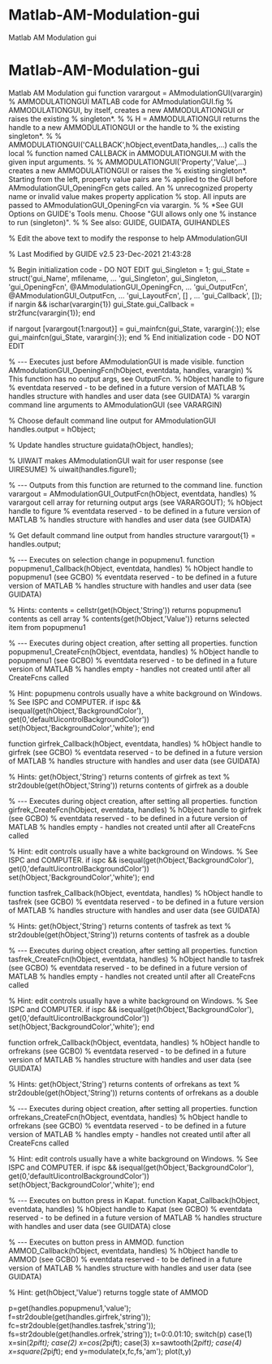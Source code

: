 # Matlab-AM-Modulation-gui
Matlab AM Modulation gui
# Matlab-AM-Modulation-gui
Matlab AM Modulation gui
function varargout = AMmodulationGUI(varargin)
% AMMODULATIONGUI MATLAB code for AMmodulationGUI.fig
%      AMMODULATIONGUI, by itself, creates a new AMMODULATIONGUI or raises the existing
%      singleton*.
%
%      H = AMMODULATIONGUI returns the handle to a new AMMODULATIONGUI or the handle to
%      the existing singleton*.
%
%      AMMODULATIONGUI('CALLBACK',hObject,eventData,handles,...) calls the local
%      function named CALLBACK in AMMODULATIONGUI.M with the given input arguments.
%
%      AMMODULATIONGUI('Property','Value',...) creates a new AMMODULATIONGUI or raises the
%      existing singleton*.  Starting from the left, property value pairs are
%      applied to the GUI before AMmodulationGUI_OpeningFcn gets called.  An
%      unrecognized property name or invalid value makes property application
%      stop.  All inputs are passed to AMmodulationGUI_OpeningFcn via varargin.
%
%      *See GUI Options on GUIDE's Tools menu.  Choose "GUI allows only one
%      instance to run (singleton)".
%
% See also: GUIDE, GUIDATA, GUIHANDLES

% Edit the above text to modify the response to help AMmodulationGUI

% Last Modified by GUIDE v2.5 23-Dec-2021 21:43:28

% Begin initialization code - DO NOT EDIT
gui_Singleton = 1;
gui_State = struct('gui_Name',       mfilename, ...
                   'gui_Singleton',  gui_Singleton, ...
                   'gui_OpeningFcn', @AMmodulationGUI_OpeningFcn, ...
                   'gui_OutputFcn',  @AMmodulationGUI_OutputFcn, ...
                   'gui_LayoutFcn',  [] , ...
                   'gui_Callback',   []);
if nargin && ischar(varargin{1})
    gui_State.gui_Callback = str2func(varargin{1});
end

if nargout
    [varargout{1:nargout}] = gui_mainfcn(gui_State, varargin{:});
else
    gui_mainfcn(gui_State, varargin{:});
end
% End initialization code - DO NOT EDIT


% --- Executes just before AMmodulationGUI is made visible.
function AMmodulationGUI_OpeningFcn(hObject, eventdata, handles, varargin)
% This function has no output args, see OutputFcn.
% hObject    handle to figure
% eventdata  reserved - to be defined in a future version of MATLAB
% handles    structure with handles and user data (see GUIDATA)
% varargin   command line arguments to AMmodulationGUI (see VARARGIN)

% Choose default command line output for AMmodulationGUI
handles.output = hObject;

% Update handles structure
guidata(hObject, handles);

% UIWAIT makes AMmodulationGUI wait for user response (see UIRESUME)
% uiwait(handles.figure1);


% --- Outputs from this function are returned to the command line.
function varargout = AMmodulationGUI_OutputFcn(hObject, eventdata, handles) 
% varargout  cell array for returning output args (see VARARGOUT);
% hObject    handle to figure
% eventdata  reserved - to be defined in a future version of MATLAB
% handles    structure with handles and user data (see GUIDATA)

% Get default command line output from handles structure
varargout{1} = handles.output;


% --- Executes on selection change in popupmenu1.
function popupmenu1_Callback(hObject, eventdata, handles)
% hObject    handle to popupmenu1 (see GCBO)
% eventdata  reserved - to be defined in a future version of MATLAB
% handles    structure with handles and user data (see GUIDATA)

% Hints: contents = cellstr(get(hObject,'String')) returns popupmenu1 contents as cell array
%        contents{get(hObject,'Value')} returns selected item from popupmenu1


% --- Executes during object creation, after setting all properties.
function popupmenu1_CreateFcn(hObject, eventdata, handles)
% hObject    handle to popupmenu1 (see GCBO)
% eventdata  reserved - to be defined in a future version of MATLAB
% handles    empty - handles not created until after all CreateFcns called

% Hint: popupmenu controls usually have a white background on Windows.
%       See ISPC and COMPUTER.
if ispc && isequal(get(hObject,'BackgroundColor'), get(0,'defaultUicontrolBackgroundColor'))
    set(hObject,'BackgroundColor','white');
end



function girfrek_Callback(hObject, eventdata, handles)
% hObject    handle to girfrek (see GCBO)
% eventdata  reserved - to be defined in a future version of MATLAB
% handles    structure with handles and user data (see GUIDATA)

% Hints: get(hObject,'String') returns contents of girfrek as text
%        str2double(get(hObject,'String')) returns contents of girfrek as a double


% --- Executes during object creation, after setting all properties.
function girfrek_CreateFcn(hObject, eventdata, handles)
% hObject    handle to girfrek (see GCBO)
% eventdata  reserved - to be defined in a future version of MATLAB
% handles    empty - handles not created until after all CreateFcns called

% Hint: edit controls usually have a white background on Windows.
%       See ISPC and COMPUTER.
if ispc && isequal(get(hObject,'BackgroundColor'), get(0,'defaultUicontrolBackgroundColor'))
    set(hObject,'BackgroundColor','white');
end



function tasfrek_Callback(hObject, eventdata, handles)
% hObject    handle to tasfrek (see GCBO)
% eventdata  reserved - to be defined in a future version of MATLAB
% handles    structure with handles and user data (see GUIDATA)

% Hints: get(hObject,'String') returns contents of tasfrek as text
%        str2double(get(hObject,'String')) returns contents of tasfrek as a double


% --- Executes during object creation, after setting all properties.
function tasfrek_CreateFcn(hObject, eventdata, handles)
% hObject    handle to tasfrek (see GCBO)
% eventdata  reserved - to be defined in a future version of MATLAB
% handles    empty - handles not created until after all CreateFcns called

% Hint: edit controls usually have a white background on Windows.
%       See ISPC and COMPUTER.
if ispc && isequal(get(hObject,'BackgroundColor'), get(0,'defaultUicontrolBackgroundColor'))
    set(hObject,'BackgroundColor','white');
end



function orfrek_Callback(hObject, eventdata, handles)
% hObject    handle to orfrekans (see GCBO)
% eventdata  reserved - to be defined in a future version of MATLAB
% handles    structure with handles and user data (see GUIDATA)

% Hints: get(hObject,'String') returns contents of orfrekans as text
%        str2double(get(hObject,'String')) returns contents of orfrekans as a double


% --- Executes during object creation, after setting all properties.
function orfrekans_CreateFcn(hObject, eventdata, handles)
% hObject    handle to orfrekans (see GCBO)
% eventdata  reserved - to be defined in a future version of MATLAB
% handles    empty - handles not created until after all CreateFcns called

% Hint: edit controls usually have a white background on Windows.
%       See ISPC and COMPUTER.
if ispc && isequal(get(hObject,'BackgroundColor'), get(0,'defaultUicontrolBackgroundColor'))
    set(hObject,'BackgroundColor','white');
end


% --- Executes on button press in Kapat.
function Kapat_Callback(hObject, eventdata, handles)
% hObject    handle to Kapat (see GCBO)
% eventdata  reserved - to be defined in a future version of MATLAB
% handles    structure with handles and user data (see GUIDATA)
close


% --- Executes on button press in AMMOD.
function AMMOD_Callback(hObject, eventdata, handles)
% hObject    handle to AMMOD (see GCBO)
% eventdata  reserved - to be defined in a future version of MATLAB
% handles    structure with handles and user data (see GUIDATA)

% Hint: get(hObject,'Value') returns toggle state of AMMOD

p=get(handles.popupmenu1,'value');
f=str2double(get(handles.girfrek,'string'));
fc=str2double(get(handles.tasfrek,'string'));
fs=str2double(get(handles.orfrek,'string'));
t=0:0.01:10;
switch(p)
    case(1)
        x=sin(2*pi*f*t);
    case(2)
        x=cos(2*pi*f*t);
    case(3)
        x=sawtooth(2*pi*f*t);
    case(4)
        x=square(2*pi*f*t);
end
y=modulate(x,fc,fs,'am');
plot(t,y)